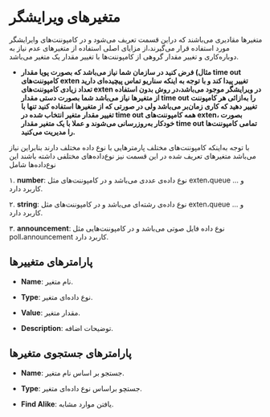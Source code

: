 

# متغیرهای ویرایشگر

متغیرها مقادیری می‌باشند که دراین قسمت تعریف می‌شود و در کامپوننت‌های وایرایشگر مورد استفاده قرار می‌گیرند،از مزایای اصلی استفاده از متغیر‌های عدم نیاز به دوباره‌کاری و تغییر مقدار گروهی از کامپوننت‌ها با تغییر مقدار یک متغیر می‌باشد.

- **مثال) فرض کنید در سازمان شما نیاز می‌باشد که بصورت پویا مقدار time out کامپوننت‌های exten تغییر پیدا کند و با توجه به اینکه سناریو تماس پیچیده‌ای دارید تعداد  زیادی کامپوننت‌های exten در ویرایشگر موجود می‌باشد،در روش بدون استفاده از متغیرها نیاز می‌باشد شما بصورت دستی مقدار time out را به‌ازائی هر کامپوننت تغییر دهید که کاری زمان‌بر می‌باشد ولی در صورتی که از متغیرها استفاده کنید تنها با تغییر مقدار متغیر انتخاب‌ شده در time out همه کامپوننت‌های exten، بصورت خودکار به‌روزرسانی می‌شوند و عملا با یک متغیر مقدار time out تمامی کامپوننت‌ها را مدیریت می‌کنید.**



با توجه‌ به‌اینکه کامپوننت‌های مختلف پارمترهایی با نوع داده مختلف دارند بنابراین نیاز می‌باشد متغیرهای تعریف شده در این قسمت نیز نوع‌داده‌های مختلفی داشته باشند این نوع‌داده‌ها شامل

۱. **number**: نوع داده‌ی عددی می‌باشد و در کامپوننت‌های مثل exten،queue و ... کاربرد دارد.

۲. **string**: نوع داده‌ی رشته‌ای می‌باشد و در کامپوننت‌های مثل exten،queue و ... کاربرد دارد.

۳. **announcement**: نوع داده فایل صوتی می‌باشد و در کامپوننت‌هایی مثل poll،announcement کاربرد دارد.


## پارامترهای متغییرها

- **Name**: نام متغیر.

- **Type**: نوع داده‌ای متغیر.

- **Value**: مقدار متغیر.

- **Description**: توضیحات اضافه.


## پارامترهای جستجوی متغیرها

- **Name**: جستجو بر اساس نام متغیر.

- **Type**: جستچو براساس نوع داده‌ای متغیر.

- **Find Alike**: یافتن موارد مشابه.




